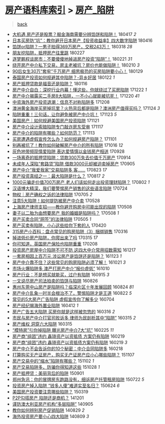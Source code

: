 [房产语料库索引](../../README.md)  > [房产_陷阱](房产_陷阱.md)
====
> [back](../README.md)

- [大机遇 房产还是股票？掘金海南需要分辨馅饼和陷阱！](http://jkwz.applinzi.com/ittc/7092858534020776967.html#%E5%A4%A7%E6%9C%BA%E9%81%87+%E6%88%BF%E4%BA%A7%E8%BF%98%E6%98%AF%E8%82%A1%E7%A5%A8%EF%BC%9F%E6%8E%98%E9%87%91%E6%B5%B7%E5%8D%97%E9%9C%80%E8%A6%81%E5%88%86%E8%BE%A8%E9%A6%85%E9%A5%BC%E5%92%8C%E9%99%B7%E9%98%B1%EF%BC%81) 180417 *2* 
- [日本买房防“坑”：教你避开日本房产【投资收益率】四大数字陷阱](http://jkwz.applinzi.com/ittc/7092607514640401424.html#%E6%97%A5%E6%9C%AC%E4%B9%B0%E6%88%BF%E9%98%B2%E2%80%9C%E5%9D%91%E2%80%9D%EF%BC%9A%E6%95%99%E4%BD%A0%E9%81%BF%E5%BC%80%E6%97%A5%E6%9C%AC%E6%88%BF%E4%BA%A7%E3%80%90%E6%8A%95%E8%B5%84%E6%94%B6%E7%9B%8A%E7%8E%87%E3%80%91%E5%9B%9B%E5%A4%A7%E6%95%B0%E5%AD%97%E9%99%B7%E9%98%B1) 180416  
- [馅饼or陷阱？一男子拍得369万房产，交税243万！](http://jkwz.applinzi.com/ittc/7081740276098139142.html#%E9%A6%85%E9%A5%BCor%E9%99%B7%E9%98%B1%EF%BC%9F%E4%B8%80%E7%94%B7%E5%AD%90%E6%8B%8D%E5%BE%97369%E4%B8%87%E6%88%BF%E4%BA%A7%EF%BC%8C%E4%BA%A4%E7%A8%8E243%E4%B8%87%EF%BC%81) 180318 *28* 
- [朋友挖陷阱，抵押房产往里跳](http://jkwz.applinzi.com/ittc/7074570922399106055.html#%E6%9C%8B%E5%8F%8B%E6%8C%96%E9%99%B7%E9%98%B1%EF%BC%8C%E6%8A%B5%E6%8A%BC%E6%88%BF%E4%BA%A7%E5%BE%80%E9%87%8C%E8%B7%B3) 180227  
- [逐梦鹏程谈房市：不要傻傻地掉进房产投资“陷阱”！](http://jkwz.applinzi.com/ittc/7072186529021953031.html#%E9%80%90%E6%A2%A6%E9%B9%8F%E7%A8%8B%E8%B0%88%E6%88%BF%E5%B8%82%EF%BC%9A%E4%B8%8D%E8%A6%81%E5%82%BB%E5%82%BB%E5%9C%B0%E6%8E%89%E8%BF%9B%E6%88%BF%E4%BA%A7%E6%8A%95%E8%B5%84%E2%80%9C%E9%99%B7%E9%98%B1%E2%80%9D%EF%BC%81) 180221 *31* 
- [绕开房产中介私下交易，房主老被坑？房价也能做陷阱！](http://jkwz.applinzi.com/ittc/7068401500600927238.html#%E7%BB%95%E5%BC%80%E6%88%BF%E4%BA%A7%E4%B8%AD%E4%BB%8B%E7%A7%81%E4%B8%8B%E4%BA%A4%E6%98%93%EF%BC%8C%E6%88%BF%E4%B8%BB%E8%80%81%E8%A2%AB%E5%9D%91%EF%BC%9F%E6%88%BF%E4%BB%B7%E4%B9%9F%E8%83%BD%E5%81%9A%E9%99%B7%E9%98%B1%EF%BC%81) 180210 *3* 
- [90后女生30万“套牢”千万房产 细思极恐的买房陷阱要小心！](http://jkwz.applinzi.com/ittc/7064059572824572935.html#90%E5%90%8E%E5%A5%B3%E7%94%9F30%E4%B8%87%E2%80%9C%E5%A5%97%E7%89%A2%E2%80%9D%E5%8D%83%E4%B8%87%E6%88%BF%E4%BA%A7+%E7%BB%86%E6%80%9D%E6%9E%81%E6%81%90%E7%9A%84%E4%B9%B0%E6%88%BF%E9%99%B7%E9%98%B1%E8%A6%81%E5%B0%8F%E5%BF%83%EF%BC%81) 180129  
- [泰国房产投资如何规避其中陷阱？-异乡好居](http://jkwz.applinzi.com/ittc/7061400136507196433.html#%E6%B3%B0%E5%9B%BD%E6%88%BF%E4%BA%A7%E6%8A%95%E8%B5%84%E5%A6%82%E4%BD%95%E8%A7%84%E9%81%BF%E5%85%B6%E4%B8%AD%E9%99%B7%E9%98%B1%EF%BC%9F-%E5%BC%82%E4%B9%A1%E5%A5%BD%E5%B1%85) 180122 *1* 
- [房产抵押贷款是福音还是陷阱？](http://jkwz.applinzi.com/ittc/7059159891720012811.html#%E6%88%BF%E4%BA%A7%E6%8A%B5%E6%8A%BC%E8%B4%B7%E6%AC%BE%E6%98%AF%E7%A6%8F%E9%9F%B3%E8%BF%98%E6%98%AF%E9%99%B7%E9%98%B1%EF%BC%9F) 180116  
- [房产中介自白：深挖行业内幕！懂这些，你就绕过了买房陷阱](http://jkwz.applinzi.com/ittc/7049705854377395217.html#%E6%88%BF%E4%BA%A7%E4%B8%AD%E4%BB%8B%E8%87%AA%E7%99%BD%EF%BC%9A%E6%B7%B1%E6%8C%96%E8%A1%8C%E4%B8%9A%E5%86%85%E5%B9%95%EF%BC%81%E6%87%82%E8%BF%99%E4%BA%9B%EF%BC%8C%E4%BD%A0%E5%B0%B1%E7%BB%95%E8%BF%87%E4%BA%86%E4%B9%B0%E6%88%BF%E9%99%B7%E9%98%B1) 171222 *1* 
- [房产中介揭露买二手房8大陷阱，一不小心就能被坑死！](http://jkwz.applinzi.com/ittc/7049042552387273745.html#%E6%88%BF%E4%BA%A7%E4%B8%AD%E4%BB%8B%E6%8F%AD%E9%9C%B2%E4%B9%B0%E4%BA%8C%E6%89%8B%E6%88%BF8%E5%A4%A7%E9%99%B7%E9%98%B1%EF%BC%8C%E4%B8%80%E4%B8%8D%E5%B0%8F%E5%BF%83%E5%B0%B1%E8%83%BD%E8%A2%AB%E5%9D%91%E6%AD%BB%EF%BC%81) 171220 *41* 
- [中资海外房产投资退潮：信息不对称陷阱多](http://jkwz.applinzi.com/ittc/7044632422254117904.html#%E4%B8%AD%E8%B5%84%E6%B5%B7%E5%A4%96%E6%88%BF%E4%BA%A7%E6%8A%95%E8%B5%84%E9%80%80%E6%BD%AE%EF%BC%9A%E4%BF%A1%E6%81%AF%E4%B8%8D%E5%AF%B9%E7%A7%B0%E9%99%B7%E9%98%B1%E5%A4%9A) 171208  
- [澳洲黄金海岸买房掉坑里？火热背后都是陷阱？澳洲房产值得买吗？](http://jkwz.applinzi.com/ittc/7038525750087517201.html#%E6%BE%B3%E6%B4%B2%E9%BB%84%E9%87%91%E6%B5%B7%E5%B2%B8%E4%B9%B0%E6%88%BF%E6%8E%89%E5%9D%91%E9%87%8C%EF%BC%9F%E7%81%AB%E7%83%AD%E8%83%8C%E5%90%8E%E9%83%BD%E6%98%AF%E9%99%B7%E9%98%B1%EF%BC%9F%E6%BE%B3%E6%B4%B2%E6%88%BF%E4%BA%A7%E5%80%BC%E5%BE%97%E4%B9%B0%E5%90%97%EF%BC%9F) 171124 *3* 
- [陷阱重重！三句话，让你避免被房产中介坑！](http://jkwz.applinzi.com/ittc/7039131673617237009.html#%E9%99%B7%E9%98%B1%E9%87%8D%E9%87%8D%EF%BC%81%E4%B8%89%E5%8F%A5%E8%AF%9D%EF%BC%8C%E8%AE%A9%E4%BD%A0%E9%81%BF%E5%85%8D%E8%A2%AB%E6%88%BF%E4%BA%A7%E4%B8%AD%E4%BB%8B%E5%9D%91%EF%BC%81) 171123 *5* 
- [美国房产｜如何规避美国房产投资陷阱](http://jkwz.applinzi.com/ittc/7038366289087693840.html#%E7%BE%8E%E5%9B%BD%E6%88%BF%E4%BA%A7%EF%BD%9C%E5%A6%82%E4%BD%95%E8%A7%84%E9%81%BF%E7%BE%8E%E5%9B%BD%E6%88%BF%E4%BA%A7%E6%8A%95%E8%B5%84%E9%99%B7%E9%98%B1) 171121  
- [房产中介设计索赔陷阱专门敲诈房东受审](http://jkwz.applinzi.com/ittc/7036949775650391056.html#%E6%88%BF%E4%BA%A7%E4%B8%AD%E4%BB%8B%E8%AE%BE%E8%AE%A1%E7%B4%A2%E8%B5%94%E9%99%B7%E9%98%B1%E4%B8%93%E9%97%A8%E6%95%B2%E8%AF%88%E6%88%BF%E4%B8%9C%E5%8F%97%E5%AE%A1) 171117  
- [房产中介的陷阱有哪些？如何防范？](http://jkwz.applinzi.com/ittc/7035444704462767120.html#%E6%88%BF%E4%BA%A7%E4%B8%AD%E4%BB%8B%E7%9A%84%E9%99%B7%E9%98%B1%E6%9C%89%E5%93%AA%E4%BA%9B%EF%BC%9F%E5%A6%82%E4%BD%95%E9%98%B2%E8%8C%83%EF%BC%9F) 171113  
- [买房遭遇虚假宣传怎么办？如何规避房产陷阱？](http://jkwz.applinzi.com/ittc/7030915198515414032.html#%E4%B9%B0%E6%88%BF%E9%81%AD%E9%81%87%E8%99%9A%E5%81%87%E5%AE%A3%E4%BC%A0%E6%80%8E%E4%B9%88%E5%8A%9E%EF%BC%9F%E5%A6%82%E4%BD%95%E8%A7%84%E9%81%BF%E6%88%BF%E4%BA%A7%E9%99%B7%E9%98%B1%EF%BC%9F) 171101  
- [别再被坑了！教你如何破解房产中介的所有陷阱](http://jkwz.applinzi.com/ittc/7025040152827790353.html#%E5%88%AB%E5%86%8D%E8%A2%AB%E5%9D%91%E4%BA%86%EF%BC%81%E6%95%99%E4%BD%A0%E5%A6%82%E4%BD%95%E7%A0%B4%E8%A7%A3%E6%88%BF%E4%BA%A7%E4%B8%AD%E4%BB%8B%E7%9A%84%E6%89%80%E6%9C%89%E9%99%B7%E9%98%B1) 171016 *12* 
- [灰色地带频现情爱陷阱 表达爱情慎以金钱房产相送](http://jkwz.applinzi.com/ittc/7018365064590132240.html#%E7%81%B0%E8%89%B2%E5%9C%B0%E5%B8%A6%E9%A2%91%E7%8E%B0%E6%83%85%E7%88%B1%E9%99%B7%E9%98%B1+%E8%A1%A8%E8%BE%BE%E7%88%B1%E6%83%85%E6%85%8E%E4%BB%A5%E9%87%91%E9%92%B1%E6%88%BF%E4%BA%A7%E7%9B%B8%E9%80%81) 170928  
- [一场离奇的抵押贷陷阱：贷款300万失去价值千万房产](http://jkwz.applinzi.com/ittc/7013260268434621201.html#%E4%B8%80%E5%9C%BA%E7%A6%BB%E5%A5%87%E7%9A%84%E6%8A%B5%E6%8A%BC%E8%B4%B7%E9%99%B7%E9%98%B1%EF%BC%9A%E8%B4%B7%E6%AC%BE300%E4%B8%87%E5%A4%B1%E5%8E%BB%E4%BB%B7%E5%80%BC%E5%8D%83%E4%B8%87%E6%88%BF%E4%BA%A7) 170914  
- [未成年人深陷“套路贷”陷阱 借款3000元却被迫卖掉房产](http://jkwz.applinzi.com/ittc/7009826214158795793.html#%E6%9C%AA%E6%88%90%E5%B9%B4%E4%BA%BA%E6%B7%B1%E9%99%B7%E2%80%9C%E5%A5%97%E8%B7%AF%E8%B4%B7%E2%80%9D%E9%99%B7%E9%98%B1+%E5%80%9F%E6%AC%BE3000%E5%85%83%E5%8D%B4%E8%A2%AB%E8%BF%AB%E5%8D%96%E6%8E%89%E6%88%BF%E4%BA%A7) 170905  
- [房产中介“我爱我家”交易陷阱多 客……](http://jkwz.applinzi.com/ittc/7004888773102666768.html#%E6%88%BF%E4%BA%A7%E4%B8%AD%E4%BB%8B%E2%80%9C%E6%88%91%E7%88%B1%E6%88%91%E5%AE%B6%E2%80%9D%E4%BA%A4%E6%98%93%E9%99%B7%E9%98%B1%E5%A4%9A+%E5%AE%A2%E2%80%A6%E2%80%A6) 170823 *17* 
- [房产投资真经之一：最大陷阱是什么？](http://jkwz.applinzi.com/ittc/7002700011601921041.html#%E6%88%BF%E4%BA%A7%E6%8A%95%E8%B5%84%E7%9C%9F%E7%BB%8F%E4%B9%8B%E4%B8%80%EF%BC%9A%E6%9C%80%E5%A4%A7%E9%99%B7%E9%98%B1%E6%98%AF%E4%BB%80%E4%B9%88%EF%BC%9F) 170817 *2* 
- [1000元骗走价值700万房产 老人们该如何走出投资理财陷阱？](http://jkwz.applinzi.com/ittc/6997246417260004369.html#1000%E5%85%83%E9%AA%97%E8%B5%B0%E4%BB%B7%E5%80%BC700%E4%B8%87%E6%88%BF%E4%BA%A7+%E8%80%81%E4%BA%BA%E4%BB%AC%E8%AF%A5%E5%A6%82%E4%BD%95%E8%B5%B0%E5%87%BA%E6%8A%95%E8%B5%84%E7%90%86%E8%B4%A2%E9%99%B7%E9%98%B1%EF%BC%9F) 170802 *1* 
- [汉语博大精深，我们要警惕房产销售的这些语言陷阱](http://jkwz.applinzi.com/ittc/6993576814621230097.html#%E6%B1%89%E8%AF%AD%E5%8D%9A%E5%A4%A7%E7%B2%BE%E6%B7%B1%EF%BC%8C%E6%88%91%E4%BB%AC%E8%A6%81%E8%AD%A6%E6%83%95%E6%88%BF%E4%BA%A7%E9%94%80%E5%94%AE%E7%9A%84%E8%BF%99%E4%BA%9B%E8%AF%AD%E8%A8%80%E9%99%B7%E9%98%B1) 170724  
- [物权｜房产确权之诉的法律陷阱](http://jkwz.applinzi.com/ittc/6986833466006963205.html#%E7%89%A9%E6%9D%83%EF%BD%9C%E6%88%BF%E4%BA%A7%E7%A1%AE%E6%9D%83%E4%B9%8B%E8%AF%89%E7%9A%84%E6%B3%95%E5%BE%8B%E9%99%B7%E9%98%B1) 170705 *2* 
- [注意5大陷阱！如何提防被房产中介卖](http://jkwz.applinzi.com/ittc/6972650543993324549.html#%E6%B3%A8%E6%84%8F5%E5%A4%A7%E9%99%B7%E9%98%B1%EF%BC%81%E5%A6%82%E4%BD%95%E6%8F%90%E9%98%B2%E8%A2%AB%E6%88%BF%E4%BA%A7%E4%B8%AD%E4%BB%8B%E5%8D%96) 170528  
- [上海房产律师支招——教你避开购房中可能出现的陷阱](http://jkwz.applinzi.com/ittc/6965323584867140612.html#%E4%B8%8A%E6%B5%B7%E6%88%BF%E4%BA%A7%E5%BE%8B%E5%B8%88%E6%94%AF%E6%8B%9B%E2%80%94%E2%80%94%E6%95%99%E4%BD%A0%E9%81%BF%E5%BC%80%E8%B4%AD%E6%88%BF%E4%B8%AD%E5%8F%AF%E8%83%BD%E5%87%BA%E7%8E%B0%E7%9A%84%E9%99%B7%E9%98%B1) 170508  
- [妻子以二胎为由想要房产 我的婚姻是陷阱吗？](http://jkwz.applinzi.com/ittc/6965252621504873476.html#%E5%A6%BB%E5%AD%90%E4%BB%A5%E4%BA%8C%E8%83%8E%E4%B8%BA%E7%94%B1%E6%83%B3%E8%A6%81%E6%88%BF%E4%BA%A7+%E6%88%91%E7%9A%84%E5%A9%9A%E5%A7%BB%E6%98%AF%E9%99%B7%E9%98%B1%E5%90%97%EF%BC%9F) 170508 *1* 
- [房产买卖合同“网签”的法律陷阱](http://jkwz.applinzi.com/ittc/6964278720780043269.html#%E6%88%BF%E4%BA%A7%E4%B9%B0%E5%8D%96%E5%90%88%E5%90%8C%E2%80%9C%E7%BD%91%E7%AD%BE%E2%80%9D%E7%9A%84%E6%B3%95%E5%BE%8B%E9%99%B7%E9%98%B1) 170505 *1* 
- [房产买卖有陷阱，小心这些给你下套的人](http://jkwz.applinzi.com/ittc/6958679094647587844.html#%E6%88%BF%E4%BA%A7%E4%B9%B0%E5%8D%96%E6%9C%89%E9%99%B7%E9%98%B1%EF%BC%8C%E5%B0%8F%E5%BF%83%E8%BF%99%E4%BA%9B%E7%BB%99%E4%BD%A0%E4%B8%8B%E5%A5%97%E7%9A%84%E4%BA%BA) 170420  
- [315房产小百科：盘点常见的购房陷阱（3）捆绑销售](http://jkwz.applinzi.com/ittc/6945551677041148932.html#315%E6%88%BF%E4%BA%A7%E5%B0%8F%E7%99%BE%E7%A7%91%EF%BC%9A%E7%9B%98%E7%82%B9%E5%B8%B8%E8%A7%81%E7%9A%84%E8%B4%AD%E6%88%BF%E9%99%B7%E9%98%B1%EF%BC%883%EF%BC%89%E6%8D%86%E7%BB%91%E9%94%80%E5%94%AE) 170316  
- [掉进低价房产陷阱，你爬出来了吗](http://jkwz.applinzi.com/ittc/6945262859826234372.html#%E6%8E%89%E8%BF%9B%E4%BD%8E%E4%BB%B7%E6%88%BF%E4%BA%A7%E9%99%B7%E9%98%B1%EF%BC%8C%E4%BD%A0%E7%88%AC%E5%87%BA%E6%9D%A5%E4%BA%86%E5%90%97) 170315 *17* 
- [你可知道，英国房产保险也陷阱重重](http://jkwz.applinzi.com/ittc/6932084237896516613.html#%E4%BD%A0%E5%8F%AF%E7%9F%A5%E9%81%93%EF%BC%8C%E8%8B%B1%E5%9B%BD%E6%88%BF%E4%BA%A7%E4%BF%9D%E9%99%A9%E4%B9%9F%E9%99%B7%E9%98%B1%E9%87%8D%E9%87%8D) 170208  
- [投资房产房屋中介陷阱不可不防 这四大中介常用招数需知](http://jkwz.applinzi.com/ittc/6912734569161032709.html#%E6%8A%95%E8%B5%84%E6%88%BF%E4%BA%A7%E6%88%BF%E5%B1%8B%E4%B8%AD%E4%BB%8B%E9%99%B7%E9%98%B1%E4%B8%8D%E5%8F%AF%E4%B8%8D%E9%98%B2+%E8%BF%99%E5%9B%9B%E5%A4%A7%E4%B8%AD%E4%BB%8B%E5%B8%B8%E7%94%A8%E6%8B%9B%E6%95%B0%E9%9C%80%E7%9F%A5) 161217  
- [一套房相因上百万元 涉讼房产是馅饼还是陷阱？](http://jkwz.applinzi.com/ittc/6903625751634379781.html#%E4%B8%80%E5%A5%97%E6%88%BF%E7%9B%B8%E5%9B%A0%E4%B8%8A%E7%99%BE%E4%B8%87%E5%85%83+%E6%B6%89%E8%AE%BC%E6%88%BF%E4%BA%A7%E6%98%AF%E9%A6%85%E9%A5%BC%E8%BF%98%E6%98%AF%E9%99%B7%E9%98%B1%EF%BC%9F) 161123 *1* 
- [房产中介靠不住？这些常见的购房陷阱必须了解！](http://jkwz.applinzi.com/ittc/6891469806632436740.html#%E6%88%BF%E4%BA%A7%E4%B8%AD%E4%BB%8B%E9%9D%A0%E4%B8%8D%E4%BD%8F%EF%BC%9F%E8%BF%99%E4%BA%9B%E5%B8%B8%E8%A7%81%E7%9A%84%E8%B4%AD%E6%88%BF%E9%99%B7%E9%98%B1%E5%BF%85%E9%A1%BB%E4%BA%86%E8%A7%A3%EF%BC%81) 161021 *3* 
- [市场火爆陷阱多 澳严打房产中介“报价虚低”](http://jkwz.applinzi.com/ittc/6887393130554328068.html#%E5%B8%82%E5%9C%BA%E7%81%AB%E7%88%86%E9%99%B7%E9%98%B1%E5%A4%9A+%E6%BE%B3%E4%B8%A5%E6%89%93%E6%88%BF%E4%BA%A7%E4%B8%AD%E4%BB%8B%E2%80%9C%E6%8A%A5%E4%BB%B7%E8%99%9A%E4%BD%8E%E2%80%9D) 161010  
- [房产行业：不是想买就能买，过户有陷阱](http://jkwz.applinzi.com/ittc/6878008823553459205.html#%E6%88%BF%E4%BA%A7%E8%A1%8C%E4%B8%9A%EF%BC%9A%E4%B8%8D%E6%98%AF%E6%83%B3%E4%B9%B0%E5%B0%B1%E8%83%BD%E4%B9%B0%EF%BC%8C%E8%BF%87%E6%88%B7%E6%9C%89%E9%99%B7%E9%98%B1) 160915 *3* 
- [一文说尽房产司法拍卖的馅饼与陷阱](http://jkwz.applinzi.com/ittc/6870695838023681028.html#%E4%B8%80%E6%96%87%E8%AF%B4%E5%B0%BD%E6%88%BF%E4%BA%A7%E5%8F%B8%E6%B3%95%E6%8B%8D%E5%8D%96%E7%9A%84%E9%A6%85%E9%A5%BC%E4%B8%8E%E9%99%B7%E9%98%B1) 160826  
- [惠州东莞中山房产是陷阱吗？临深片区十年发展回顾](http://jkwz.applinzi.com/ittc/6869861527833805828.html#%E6%83%A0%E5%B7%9E%E4%B8%9C%E8%8E%9E%E4%B8%AD%E5%B1%B1%E6%88%BF%E4%BA%A7%E6%98%AF%E9%99%B7%E9%98%B1%E5%90%97%EF%BC%9F%E4%B8%B4%E6%B7%B1%E7%89%87%E5%8C%BA%E5%8D%81%E5%B9%B4%E5%8F%91%E5%B1%95%E5%9B%9E%E9%A1%BE) 160824 *81* 
- [房产中介乱象一时半会根治不了，警惕陷阱才是王道](http://jkwz.applinzi.com/ittc/6869186451954205700.html#%E6%88%BF%E4%BA%A7%E4%B8%AD%E4%BB%8B%E4%B9%B1%E8%B1%A1%E4%B8%80%E6%97%B6%E5%8D%8A%E4%BC%9A%E6%A0%B9%E6%B2%BB%E4%B8%8D%E4%BA%86%EF%BC%8C%E8%AD%A6%E6%83%95%E9%99%B7%E9%98%B1%E6%89%8D%E6%98%AF%E7%8E%8B%E9%81%93) 160822 *5* 
- [常见的5大房产广告陷阱 虚假宣传你了解多少](http://jkwz.applinzi.com/ittc/6850923585497203717.html#%E5%B8%B8%E8%A7%81%E7%9A%845%E5%A4%A7%E6%88%BF%E4%BA%A7%E5%B9%BF%E5%91%8A%E9%99%B7%E9%98%B1+%E8%99%9A%E5%81%87%E5%AE%A3%E4%BC%A0%E4%BD%A0%E4%BA%86%E8%A7%A3%E5%A4%9A%E5%B0%91) 160704  
- [房产经纪揭海外置业陷阱](http://jkwz.applinzi.com/ittc/6820126155113759749.html#%E6%88%BF%E4%BA%A7%E7%BB%8F%E7%BA%AA%E6%8F%AD%E6%B5%B7%E5%A4%96%E7%BD%AE%E4%B8%9A%E9%99%B7%E9%98%B1) 160412 *1* 
- [房产广告五大陷阱 买房你就是这样被忽悠的](http://jkwz.applinzi.com/ittc/6810053625803965445.html#%E6%88%BF%E4%BA%A7%E5%B9%BF%E5%91%8A%E4%BA%94%E5%A4%A7%E9%99%B7%E9%98%B1+%E4%B9%B0%E6%88%BF%E4%BD%A0%E5%B0%B1%E6%98%AF%E8%BF%99%E6%A0%B7%E8%A2%AB%E5%BF%BD%E6%82%A0%E7%9A%84) 160316 *2* 
- [市民与房产中介打官司败诉多 律师为民剖析其中“陷阱”](http://jkwz.applinzi.com/ittc/6809950399754667012.html#%E5%B8%82%E6%B0%91%E4%B8%8E%E6%88%BF%E4%BA%A7%E4%B8%AD%E4%BB%8B%E6%89%93%E5%AE%98%E5%8F%B8%E8%B4%A5%E8%AF%89%E5%A4%9A+%E5%BE%8B%E5%B8%88%E4%B8%BA%E6%B0%91%E5%89%96%E6%9E%90%E5%85%B6%E4%B8%AD%E2%80%9C%E9%99%B7%E9%98%B1%E2%80%9D) 160315 *2* 
- [房产维权 洞穿六大陷阱](http://jkwz.applinzi.com/ittc/6809886138315572228.html#%E6%88%BF%E4%BA%A7%E7%BB%B4%E6%9D%83+%E6%B4%9E%E7%A9%BF%E5%85%AD%E5%A4%A7%E9%99%B7%E9%98%B1) 160315  
- [“模特房”引你掉陷阱 曝光房产中介7大“坑”](http://jkwz.applinzi.com/ittc/6802709250556036101.html#%E2%80%9C%E6%A8%A1%E7%89%B9%E6%88%BF%E2%80%9D%E5%BC%95%E4%BD%A0%E6%8E%89%E9%99%B7%E9%98%B1+%E6%9B%9D%E5%85%89%E6%88%BF%E4%BA%A7%E4%B8%AD%E4%BB%8B7%E5%A4%A7%E2%80%9C%E5%9D%91%E2%80%9D) 160225 *11* 
- [房产商“组团”违约 鑫琦资产以资抵债 方案仍有陷阱](http://jkwz.applinzi.com/ittc/6800478824236057605.html#%E6%88%BF%E4%BA%A7%E5%95%86%E2%80%9C%E7%BB%84%E5%9B%A2%E2%80%9D%E8%BF%9D%E7%BA%A6+%E9%91%AB%E7%90%A6%E8%B5%84%E4%BA%A7%E4%BB%A5%E8%B5%84%E6%8A%B5%E5%80%BA+%E6%96%B9%E6%A1%88%E4%BB%8D%E6%9C%89%E9%99%B7%E9%98%B1) 160219  
- [房产商“组团”违约 鑫琦资产以资抵债方案仍有陷阱](http://jkwz.applinzi.com/ittc/6800478206444438532.html#%E6%88%BF%E4%BA%A7%E5%95%86%E2%80%9C%E7%BB%84%E5%9B%A2%E2%80%9D%E8%BF%9D%E7%BA%A6+%E9%91%AB%E7%90%A6%E8%B5%84%E4%BA%A7%E4%BB%A5%E8%B5%84%E6%8A%B5%E5%80%BA%E6%96%B9%E6%A1%88%E4%BB%8D%E6%9C%89%E9%99%B7%E9%98%B1) 160219 *3* 
- [房产中介不会告诉你的10个秘密：中介合同陷阱多](http://jkwz.applinzi.com/ittc/6800166483174884356.html#%E6%88%BF%E4%BA%A7%E4%B8%AD%E4%BB%8B%E4%B8%8D%E4%BC%9A%E5%91%8A%E8%AF%89%E4%BD%A0%E7%9A%8410%E4%B8%AA%E7%A7%98%E5%AF%86%EF%BC%9A%E4%B8%AD%E4%BB%8B%E5%90%88%E5%90%8C%E9%99%B7%E9%98%B1%E5%A4%9A) 160218  
- [打算购买无产证房产，购买无产证房产应小心哪些陷阱？](http://jkwz.applinzi.com/ittc/6761742788098262021.html#%E6%89%93%E7%AE%97%E8%B4%AD%E4%B9%B0%E6%97%A0%E4%BA%A7%E8%AF%81%E6%88%BF%E4%BA%A7%EF%BC%8C%E8%B4%AD%E4%B9%B0%E6%97%A0%E4%BA%A7%E8%AF%81%E6%88%BF%E4%BA%A7%E5%BA%94%E5%B0%8F%E5%BF%83%E5%93%AA%E4%BA%9B%E9%99%B7%E9%98%B1%EF%BC%9F) 151107  
- [房产交易中的“缩水”陷阱有哪些？](http://jkwz.applinzi.com/ittc/6760065532632646661.html#%E6%88%BF%E4%BA%A7%E4%BA%A4%E6%98%93%E4%B8%AD%E7%9A%84%E2%80%9C%E7%BC%A9%E6%B0%B4%E2%80%9D%E9%99%B7%E9%98%B1%E6%9C%89%E5%93%AA%E4%BA%9B%EF%BC%9F) 151102 *1* 
- [房产交易陷阱多，防骗你得知道这些](http://jkwz.applinzi.com/ittc/6758154912136807429.html#%E6%88%BF%E4%BA%A7%E4%BA%A4%E6%98%93%E9%99%B7%E9%98%B1%E5%A4%9A%EF%BC%8C%E9%98%B2%E9%AA%97%E4%BD%A0%E5%BE%97%E7%9F%A5%E9%81%93%E8%BF%99%E4%BA%9B) 151028 *1* 
- [房产抵押贷：美丽背后的陷阱](http://jkwz.applinzi.com/ittc/6737089038148518917.html#%E6%88%BF%E4%BA%A7%E6%8A%B5%E6%8A%BC%E8%B4%B7%EF%BC%9A%E7%BE%8E%E4%B8%BD%E8%83%8C%E5%90%8E%E7%9A%84%E9%99%B7%E9%98%B1) 150901  
- [郑州急讯：你的冒牌房东跑路没有，细诉房产托管租房陷阱](http://jkwz.applinzi.com/ittc/547650614999329007.html#%E9%83%91%E5%B7%9E%E6%80%A5%E8%AE%AF%EF%BC%9A%E4%BD%A0%E7%9A%84%E5%86%92%E7%89%8C%E6%88%BF%E4%B8%9C%E8%B7%91%E8%B7%AF%E6%B2%A1%E6%9C%89%EF%BC%8C%E7%BB%86%E8%AF%89%E6%88%BF%E4%BA%A7%E6%89%98%E7%AE%A1%E7%A7%9F%E6%88%BF%E9%99%B7%E9%98%B1) 150722 *5* 
- [投资房产掉入陷阱 “钱多人傻”难道实至名归？](http://jkwz.applinzi.com/ittc/547650611416290131.html#%E6%8A%95%E8%B5%84%E6%88%BF%E4%BA%A7%E6%8E%89%E5%85%A5%E9%99%B7%E9%98%B1+%E2%80%9C%E9%92%B1%E5%A4%9A%E4%BA%BA%E5%82%BB%E2%80%9D%E9%9A%BE%E9%81%93%E5%AE%9E%E8%87%B3%E5%90%8D%E5%BD%92%EF%BC%9F) 150624 *6* 
- [美国房产投资要注意哪些陷阱？](http://jkwz.applinzi.com/ittc/547650611397593087.html#%E7%BE%8E%E5%9B%BD%E6%88%BF%E4%BA%A7%E6%8A%95%E8%B5%84%E8%A6%81%E6%B3%A8%E6%84%8F%E5%93%AA%E4%BA%9B%E9%99%B7%E9%98%B1%EF%BC%9F) 150319  
- [P2P勾搭房产 陷阱还是商机？](http://jkwz.applinzi.com/ittc/547650611380586993.html#P2P%E5%8B%BE%E6%90%AD%E6%88%BF%E4%BA%A7+%E9%99%B7%E9%98%B1%E8%BF%98%E6%98%AF%E5%95%86%E6%9C%BA%EF%BC%9F) 141201  
- [谨防澳大利亚房产机构“多层陷阱”](http://jkwz.applinzi.com/ittc/547650611372832379.html#%E8%B0%A8%E9%98%B2%E6%BE%B3%E5%A4%A7%E5%88%A9%E4%BA%9A%E6%88%BF%E4%BA%A7%E6%9C%BA%E6%9E%84%E2%80%9C%E5%A4%9A%E5%B1%82%E9%99%B7%E9%98%B1%E2%80%9D) 140905  
- [教你如何辨别房产促销陷阱](http://jkwz.applinzi.com/ittc/547650611373879698.html#%E6%95%99%E4%BD%A0%E5%A6%82%E4%BD%95%E8%BE%A8%E5%88%AB%E6%88%BF%E4%BA%A7%E4%BF%83%E9%94%80%E9%99%B7%E9%98%B1) 140829 *2* 
- [海外投资房产要小心四大陷阱](http://jkwz.applinzi.com/ittc/547650611372399051.html#%E6%B5%B7%E5%A4%96%E6%8A%95%E8%B5%84%E6%88%BF%E4%BA%A7%E8%A6%81%E5%B0%8F%E5%BF%83%E5%9B%9B%E5%A4%A7%E9%99%B7%E9%98%B1) 140809 *3* 
